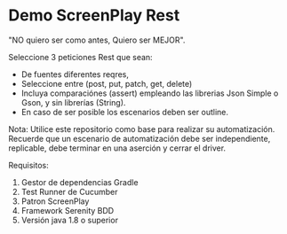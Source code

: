 # Demo ScreenPlay Rest

"NO quiero ser como antes, Quiero ser MEJOR".

Seleccione 3 peticiones Rest que sean:

- De fuentes diferentes reqres, 
- Seleccione entre (post, put, patch, get, delete)
- Incluya comparaciónes (assert) empleando las librerias Json Simple o Gson, y sin librerías (String).
- En caso de ser posible los escenarios deben ser outline.

Nota: Utilice este repositorio como base para realizar su automatización. Recuerde que un escenario de automatización debe ser independiente, replicable, debe terminar en una aserción y cerrar el driver.

Requisitos:

1. Gestor de dependencias Gradle
2. Test Runner de Cucumber
3. Patron ScreenPlay 
4. Framework Serenity BDD
5. Versión java 1.8 o superior